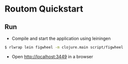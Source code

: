 # Routom Quickstart

## Run

- Compile and start the application using leiningen
``` bash
$ rlwrap lein figwheel -m clojure.main script/figwheel
```
- Open [http://localhost:3449](http://localhost:3449) in a browser
